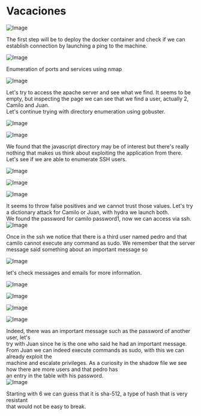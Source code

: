 # Vacaciones

![Image](images/output-1_1.png)

<span class="font-0">The first step will be to deploy the docker container and check if we can establish</span>
<span class="font-0">connection by launching a ping to the machine.</span>

![Image](images/output-1_2.png)

<span class="font-0">Enumeration of ports and services using nmap</span><br>

![Image](images/output-1_3.png)

<span class="font-0">Let's try to access the apache server and see what we find.</span>
<span class="font-0">It seems to be empty, but inspecting the page we can see that we find a</span>
<span class="font-0">user, actually 2, Camilo and Juan.</span><br>
<span class="font-0">Let's continue trying with directory enumeration using gobuster.</span><br>

![Image](images/output-1_4.png)


![Image](images/output-2_1.png)

<span class="font-0">We found that the javascript directory may be of interest but there's really nothing</span>
<span class="font-0">that makes us think about exploiting the application from there.</span>
<span class="font-0">Let's see if we are able to enumerate SSH users.</span>


![Image](images/output-2_2.png)


![Image](images/output-3_1.png)

![Image](images/output-3_2.png)

<span class="font-0">It seems to throw false positives and we cannot trust those values.</span>
<span class="font-0">Let's try a dictionary attack for Camilo or Juan, with hydra we launch both.</span><br>
<span class="font-0">We found the password for camilo password1, now we can access via ssh.</span>
![Image](images/output-4_1.png)

<span class="font-0">Once in the ssh we notice that there is a third user named pedro and</span>
<span class="font-0">that camilo cannot execute any command as sudo.</span>
<span class="font-0">We remember that the server message said something about an important message so</span><br>


![Image](images/output-4_2.png)

<span class="font-0">let's check messages and emails for more information.</span>

![Image](images/output-5_1.png)

![Image](images/output-5_2.png)

![Image](images/output-5_3.png)

![Image](images/output-5_4.png)


<span class="font-0">Indeed, there was an important message such as the password of another user, let's</span><br>
<span class="font-0">try with Juan since he is the one who said he had an important message.</span>
<span class="font-0">From Juan we can indeed execute commands as sudo, with this we can already exploit the</span><br>
<span class="font-0">machine and escalate privileges.</span>
<span class="font-0">As a curiosity in the shadow file we see how there are more users and that pedro has</span><br>
<span class="font-0">an entry in the table with his password.</span><br>
![Image](images/output-6_1.png)

<span class="font-0">Starting with $6$ we can guess that it is sha-512, a type of hash that is very resistant</span><br>
<span class="font-0">that would not be easy to break.</span><br>
</span>
